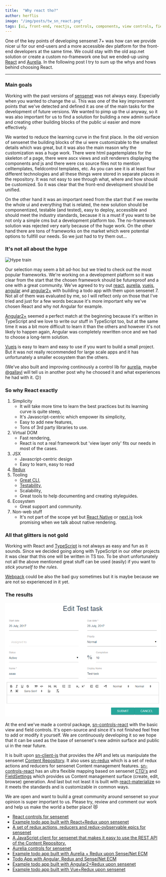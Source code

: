 ```yaml
---
title:  "Why react tho?"
author: herflis
image: "/img/posts/tw_sn_react.png"
tags: [ui, front-end, reactjs, controls, components, view controls, field controls, forms]
---
```


One of the key points of developing sensenet 7+ was how can we provide nicer ui for our end-users and a more accessible dev platform for the front-end developers at the same time. We could stay with the old asp.net solution or create a custom no-framework one but we ended-up using [React](https://facebook.github.io/react/) and [Aurelia](http://aurelia.io/). In the following post I try to sum up the whys and hows behind choosing React.

---

### Main goals

Working with the past versions of [sensenet](https://sensenet.com) was not always easy. Especially when you wanted to change the ui. This was one of the key improvement points that we've detected and defined it as one of the main tasks for the development of future versions. We wanted to pimp up the ui anyway, so it was also important for us to find a solution for building a new admin surface and creating other building blocks of the public ui easier and more effectively.

We wanted to reduce the learning curve in the first place. In the old version of sensenet the building blocks of the ui were customizable to the smallest details which was great, but it was also the main reason why the customization was a huge work. There were html pagetemplates for the skeleton of a page, there were ascx views and xslt renderers displaying the components and js and there were css source files not to mention celltemplates, fieldcontrol templates, etc. As you can see it is at least four different technologies and all these things were stored in separate places in the repository. It was not easy to see through what, where and how should be customized. So it was clear that the front-end development should be unified.

On the other hand it was an important need from the start that if we rewrite the whole ui and everything that is related, the new solution should be componentized, testable (and tested), easy to deploy, accessible and should meet the industry standards, because it is a must if you want to be not only a simple cms but a development platform too.
The no-framework solution was rejected very early because of the huge work. On the other hand there are tons of frameworks on the market which were potential options to fullfill our needs. So we just had to try them out...

### It's not all about the hype

![Hype train](/img/posts/hypetrain.gif "Hype train")

Our selection may seem a bit ad-hoc but we tried to check out the most popular frameworks. We're working on a development platform so it was clear from the start that the chosen framework should be futureproof and a one with a great community. We've agreed to try out [react](https://facebook.github.io/react/), [aurelia](http://aurelia.io/), [vuejs](https://vuejs.org/), [angular](https://angularjs.org/) and [angular2+](https://angular.io/) with building a todo app with them upon sensenet 7. Not all of them was evaluated by me, so I will reflect only on those that I've tried and just for a few words because it's more important why we've chosen React and why not Angular for example. 

[Angular2+](https://angular.io/) seemed a perfect match at the beginning because it's written in TypeScript and we love to write our stuff in TypeScript too, but at the same time it was a bit more difficult to learn it than the others and however it's not likely to happen again, Angular was completely rewritten once and we had to choose a long-term solution.

[Vuejs](https://vuejs.org/) is easy to learn and easy to use if you want to build a small project. But it was not really recommended for large scale apps and it has unfortunately a smaller ecosystem than the others.

(We've also built and improving continously a control lib for [aurelia](http://aurelia.io/), maybe [@gallayl](https://github.com/orgs/SenseNet/people/gallayl) will tell us in another post why he choosed it and what experiences he had with it. 😉)

### So why React exactly

1. Simplicity
    - It will take more time to learn the best practices but its learning curve is quite steep,
    - It's Javascript-centric which empower its simplicity,
    - Easy to add new features,
    - Tons of 3rd party libraries to use.
2. Virtual DOM   
    - Fast rendering,
    - React is not a real framework but 'view layer only' fits our needs in most of the cases.
2. JSX
    - Javascript-centric design
    - Easy to learn, easy to read
3. [Redux](http://redux.js.org/)
4. Tooling
    - [Great CLI](https://facebook.github.io/react/blog/2016/07/22/create-apps-with-no-configuration.html),
    - [Testability](https://github.com/facebookincubator/create-react-app/blob/master/packages/react-scripts/template/README.md#running-tests),
    - Scalability,
    - Great tools to help documenting and creating styleguides.
5. Ecosystem
    - Great support and community.
6. Non-web stuff 
    - It's not part of the scope yet but [React Native](https://facebook.github.io/react-native/) or [next.js](https://github.com/zeit/next.js/) look promising when we talk about native rendering.

### All that glitters is not gold

Working with React and [TypeScript](https://www.typescriptlang.org/) is not always as easy and fun as it sounds. Since we decided going along with TypeScript in our other projects it was clear that this one will be written in TS too. To be short unfortunately not all the above mentioned great stuff can be used (easily) if you want to *stick yourself to the rules*. 

[Webpack](https://webpack.github.io/) could be also the bad guy sometimes but it is maybe because we are not so experienced in it yet.

### The results

![React todo app](/img/posts/react-todoapp.png "React todo app")

At the end we've made a control package, [sn-controls-react](https://github.com/SenseNet/sn-controls-react) with the basic view and field controls. It's open-source and since it's not finished feel free to add or modify it yourself. We are continuously developing it so we hope that it can be used as the base of sensenet's new admin surface and public ui in the near future.

It is built upon [sn-client-js](https://github.com/SenseNet/sn-client-js) that provides the API and lets us manipulate the sensenet [Content Repository](http://community.sensenet.com/docs/content-repository/). It also uses [sn-redux](https://github.com/SenseNet/sn-redux) which is a set of redux actions and reducers for sensenet Content management features. [sn-controls-react](ttps://github.com/SenseNet/sn-controls-react) has an ultra flexible mapping based on sensenet [CTD's](http://community.sensenet.com/blog/2017/07/19/how-to-make-your-life-infinitely-better-sensenet-ctd) and [FieldSettings](http://wiki.sensenet.com/Field_Setting) which provides us Content management surface (create, edit, browse) generation. And last but not least it is built with [react-materialize](https://react-materialize.github.io/#/) so it meets the standards and is customizable in common ways.

We are open and want to build a great community around sensenet so your opinion is super important to us. Please try, review and comment our work and help us make the world a better place! 😻

- [React controls for sensenet](https://github.com/SenseNet/sn-controls-react)
- [Example todo app built with React+Redux upon sensenet](https://github.com/SenseNet/sn-react-redux-todo-app)
- [A set of redux actions, reducers and redux-ovbservable epics for sensenet](https://github.com/SenseNet/sn-redux)
- [A JavaScript client for sensenet that makes it easy to use the REST API of the Content Repository.](https://github.com/SenseNet/sn-client-js)
- [Aurelia controls for sensenet](https://github.com/SenseNet/sn-controls-aurelia)
- [Example todo app built with Aurelia + Redux upon Sense/Net ECM](https://github.com/B3zo0/sn7-aurelia-redux-todo-app)
- [Todo App with Angular, Redux and Sense/Net ECM](https://github.com/blaskodaniel/sn-angular-redux-todo-app)
- [Example todo app built with Angular2+Redux upon sensenet](https://github.com/SenseNet/sn-angular2-redux-todo-app)
- [Example todo app built with Vue+Redux upon sensenet](https://github.com/SenseNet/sn-vue-redux-todo-app)
